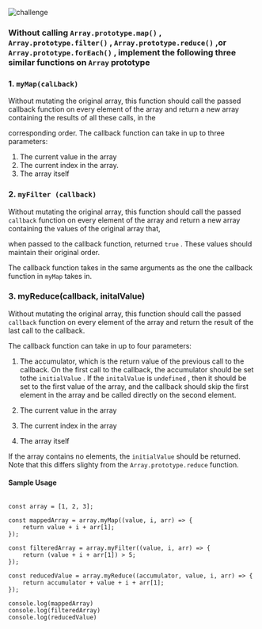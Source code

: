 ![challenge](Capture.PNG)

### Without calling `Array.prototype.map()` , `Array.prototype.filter()` , `Array.prototype.reduce()` ,or `Array.prototype.forEach()` , implement the following three similar functions on `Array` prototype

### 1. `myMap(calLback)`

Without mutating the original array, this function should call the passed callback function on every element of the array and return a new array containing the results of all these calls, in the

corresponding order.
The callback function can take in up to three parameters:

1. The current value in the array
2. The current index in the array.
3. The array itself

### 2. `myFilter (callback)`

Without mutating the original array, this function should call the passed `callback` function on every element of the array and return a new array containing the values of the original array that,

when passed to the callback function, returned `true` . These values should maintain their original order.

The callback function takes in the same arguments as the one the callback function in `myMap` takes in.

### 3. myReduce(callback, initalValue)

Without mutating the original array, this function should call the passed `callback` function on every element of the array and return the result of the last call to the callback.

The callback function can take in up to four parameters:

1. The accumulator, which is the return value of the previous call to the callback. On the first call to the callback, the accumulator should be set tothe `initialValue` . If the `initalValue` is
   `undefined` , then it should be set to the first value of the array, and the callback should skip the first element in the array and be called directly on the second element.

2. The current value in the array

3. The current index in the array

4. The array itself

If the array contains no elements, the `initialValue` should be returned. Note that this differs slighty from the `Array.prototype.reduce` function.

#### Sample Usage

```JS

const array = [1, 2, 3];

const mappedArray = array.myMap((value, i, arr) => {
    return value + i + arr[1];
});

const filteredArray = array.myFilter((value, i, arr) => {
    return (value + i + arr[1]) > 5;
});

const reducedValue = array.myReduce((accumulator, value, i, arr) => {
    return accumulator + value + i + arr[1];
});

console.log(mappedArray)
console.log(filteredArray)
console.log(reducedValue)
```
